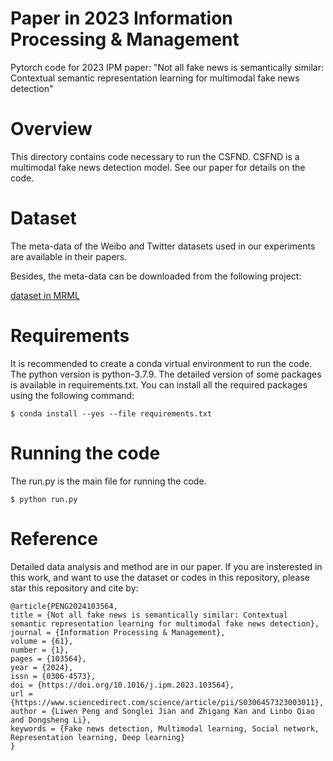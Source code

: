 # Paper in 2023 Information Processing & Management

Pytorch code for 2023 IPM paper: "Not all fake news is semantically similar: Contextual semantic representation learning for multimodal fake news detection"

# Overview

This directory contains code necessary to run the CSFND. CSFND is a multimodal fake news detection model. See our paper for details on the code.


# Dataset

The meta-data of the Weibo and Twitter datasets used in our experiments are available in their papers.

Besides, the meta-data can be downloaded from the following project:

[dataset in MRML](https://github.com/plw-study/MRML)

# Requirements

It is recommended to create a conda virtual environment to run the code.
The python version is python-3.7.9. The detailed version of some packages is available in requirements.txt. You can install all the required packages using the following command:

``` 
$ conda install --yes --file requirements.txt
```

# Running the code

The run.py is the main file for running the code.

``` 
$ python run.py
```

# Reference

Detailed data analysis and method are in our paper. If you are insterested in this work, and want to use the dataset or codes in this repository, please star this repository and cite by:
```
@article{PENG2024103564,
title = {Not all fake news is semantically similar: Contextual semantic representation learning for multimodal fake news detection},
journal = {Information Processing & Management},
volume = {61},
number = {1},
pages = {103564},
year = {2024},
issn = {0306-4573},
doi = {https://doi.org/10.1016/j.ipm.2023.103564},
url = {https://www.sciencedirect.com/science/article/pii/S0306457323003011},
author = {Liwen Peng and Songlei Jian and Zhigang Kan and Linbo Qiao and Dongsheng Li},
keywords = {Fake news detection, Multimodal learning, Social network, Representation learning, Deep learning}
}
```

